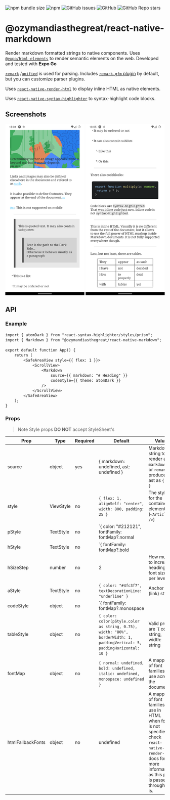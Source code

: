 ![npm bundle size](https://img.shields.io/bundlephobia/min/@ozymandiasthegreat/react-native-markdown?style=for-the-badge)
![npm](https://img.shields.io/npm/dw/@ozymandiasthegreat/react-native-markdown?style=for-the-badge)
![GitHub issues](https://img.shields.io/github/issues/OzymandiasTheGreat/react-native-markdown?style=for-the-badge)
![GitHub](https://img.shields.io/github/license/OzymandiasTheGreat/react-native-markdown?style=for-the-badge)
![GitHub Repo stars](https://img.shields.io/github/stars/OzymandiasTheGreat/react-native-markdown?style=for-the-badge)

# @ozymandiasthegreat/react-native-markdown

Render markdown formatted strings to native
components. Uses [`@expo/html-elements`](https://www.npmjs.com/package/@expo/html-elements) to
render semantic elements on the web. Developed and tested with **Expo Go**

[`remark`](https://www.npmjs.com/package/remark)
/[`unified`](https://www.npmjs.com/package/unified) is used for parsing. Includes [`remark-gfm` plugin](https://www.npmjs.com/package/remark-gfm)
by default, but you can customize parser
plugins.

Uses [`react-native-render-html`](https://www.npmjs.com/package/react-native-render-html)
to display inline HTML as native elements.

Uses [`react-native-syntax-highlighter`](https://www.npmjs.com/package/react-native-syntax-highlighter)
to syntax-highlight code blocks.

## Screenshots

<p align="center">
<img src="./screenshots/1.png" style="width: 250px;" />
<img src="./screenshots/2.png" style="width: 250px;" />
</p>

## API

### Example

```tsx
import { atomDark } from "react-syntax-highlighter/styles/prism";
import { Markdown } from "@ozymandiasthegreat/react-native-markdown";

export default function App() {
	return (
		<SafeAreaView style={{ flex: 1 }}>
			<ScrollView>
				<Markdown
					source={{ markdown: "# Heading" }}
					codeStyle={{ theme: atomDark }}
				/>
			</ScrollView>
		</SafeAreaView>
	);
}
```

### Props

> Note
> Style props **DO NOT** accept StyleSheet's

Prop | Type | Required | Default | Value
-----|------|----------|---------|-------
source | object | yes | { markdown: undefined, ast: undefined } | Markdown string to render as `{ markdown }` or `remark` produced ast as `{ ast }`
style | ViewStyle | no | `{ flex: 1, alignSelf: "center", width: 800, padding: 25 }` | The style for the container element (`<Article />`)
pStyle | TextStyle | no | `{ color: "#212121", fontFamily: fontMap?.normal || "serif", fontSize: 16 }` | Paragraph style
hStyle | TextStyle | no | `{ fontFamily: fontMap?.bold || "sans-serif" }` | Heading style
hSizeStep | number | no | 2 | How much to increase heading font size per level
aStyle | TextStyle | no | `{ color: "#4fc3f7", textDecorationLine: "underline" }` | Anchor (link) style
codeStyle | object | no | `{ fontFamily: fontMap?.monospace || "monospace", fontSize: (pStyle.fontSize || 16) * 0.95 }` | Valid props are: `{ fontFamily?: string, fontSize?: number, theme?: react-syntax-highlighter prism theme }`
tableStyle | object | no | `{ color: color(pStyle.color as string, 0.75), width: "80%", borderWidth: 1, paddingVertical: 5, paddingHorizontal: 10 }` | Valid props are `{ color: string, width: string | number, borderWidth: number, paddingVertical: number, paddingHorizontal: number }` Note that `color` here refers to border color. Padding is applied to each cell.
fontMap | object | no | `{ normal: undefined, bold: undefined, italic: undefined, monospace: undefined }` | A mapping of font families to use across the document
htmlFallbackFonts | object | no | undefined | A mapping of font families to use in HTML when font is not specified, check `react-native-render-html` docs for more information, as this prop is passed through as is.
